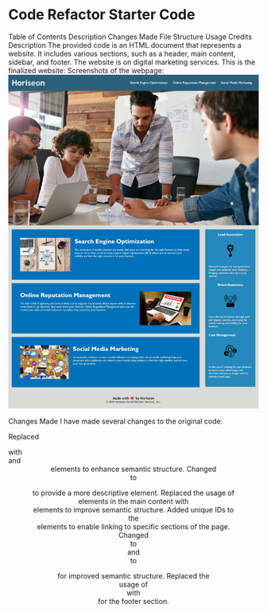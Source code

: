 # Code Refactor Starter Code
Table of Contents
Description
Changes Made
File Structure
Usage
Credits
Description
The provided code is an HTML document that represents a website. It includes various sections, such as a header, main content, sidebar, and footer. The website is on digital marketing services. 
This is the finalized website: 
Screenshots of the webpage: ![Alt text](image-2.png)

Changes Made
I have made several changes to the original code:

Replaced <div> with <nav> and <header> elements to enhance semantic structure.
Changed <div class="hero"> to <figure class="content"> to provide a more descriptive element.
Replaced the usage of <div> elements in the main content with <section> elements to improve semantic structure.
Added unique IDs to the <section> elements to enable linking to specific sections of the page.
Changed <div class="benefits"> to <aside class="benefits"> and <div class="benefit-*"> to <figure class="benefit-*"> for improved semantic structure.
Replaced the usage of <div> with <footer> for the footer section.
